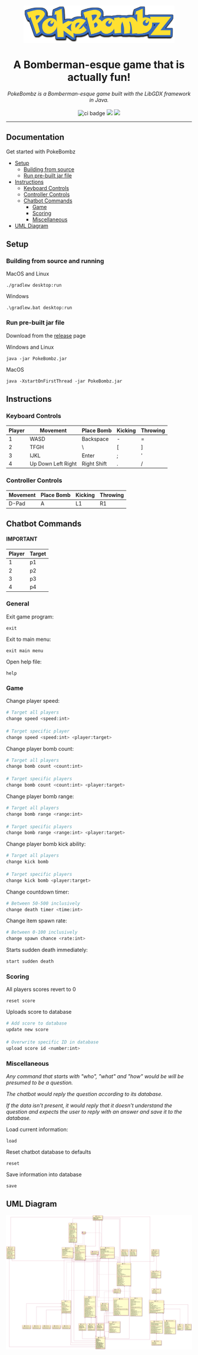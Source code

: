 <p align="center">
    <br />
    <img src="assets/screen/titlelogo.png" alt="pokebombz" width="410" height="101" />
    <h1 align="center">A Bomberman-esque game that is actually fun!</h1>
</p>

<p align="center">
    <i>PokeBombz is a Bomberman-esque game built with the LibGDX framework in Java.</i>
    <br /><br />
    <img src="https://github.com/sgtechICT1009/ict1009-team01-2022/actions/workflows/gradle.yml/badge.svg?branch=dev" alt="ci badge" />
    <img src="https://img.shields.io/badge/license-MIT-green.svg" />
    <img src="https://img.shields.io/badge/Java-17.02+0-blue.svg" />
</p>

<hr>

## Documentation

Get started with PokeBombz

-   [Setup](#setup)
    -   [Building from source](#building-from-source-and-running)
    -   [Run pre-built jar file](#run-pre-built-jar-file)
-   [Instructions](#instructions)
    -   [Keyboard Controls](#keyboard-controls)
    -   [Controller Controls](#controller-controls)
    -   [Chatbot Commands](#chatbot-commands)
        -   [Game](#game)
        -   [Scoring](#scoring)
        -   [Miscellaneous](#miscellaneous)
-   [UML Diagram](#uml-diagram)

## Setup

### Building from source and running

MacOS and Linux

```
./gradlew desktop:run
```

Windows

```
.\gradlew.bat desktop:run
```

### Run pre-built jar file

Download from the [release](https://github.com/sgtechICT1009/ict1009-team01-2022/releases) page

Windows and Linux

```
java -jar PokeBombz.jar
```

MacOS

```
java -XstartOnFirstThread -jar PokeBombz.jar
```

## Instructions

### Keyboard Controls

| Player | Movement           | Place Bomb  | Kicking | Throwing |
| ------ | ------------------ | ----------- | ------- | -------- |
| 1      | WASD               | Backspace   | -       | =        |
| 2      | TFGH               | \           | [       | ]        |
| 3      | IJKL               | Enter       | ;       | '        |
| 4      | Up Down Left Right | Right Shift | .       | /        |

### Controller Controls

| Movement | Place Bomb | Kicking | Throwing |
| -------- | ---------- | ------- | -------- |
| D-Pad    | A          | L1      | R1       |

## Chatbot Commands

#### IMPORTANT

| Player | Target |
| ------ | ------ |
| 1      | p1     |
| 2      | p2     |
| 3      | p3     |
| 4      | p4     |

### General

Exit game program:

```
exit
```

Exit to main menu:

```
exit main menu
```

Open help file:

```
help
```

### Game

Change player speed:

```sh
# Target all players
change speed <speed:int>

# Target specific player
change speed <speed:int> <player:target>
```

Change player bomb count:

```sh
# Target all players
change bomb count <count:int>

# Target specific players
change bomb count <count:int> <player:target>
```

Change player bomb range:

```sh
# Target all players
change bomb range <range:int>

# Target specific players
change bomb range <range:int> <player:target>
```

Change player bomb kick ability:

```sh
# Target all players
change kick bomb

# Target specific players
change kick bomb <player:target>
```

Change countdown timer:

```sh
# Between 50-500 inclusively
change death timer <time:int>
```

Change item spawn rate:

```sh
# Between 0-100 inclusively
change spawn chance <rate:int>
```

Starts sudden death immediately:

```sh
start sudden death
```

### Scoring

All players scores revert to 0

```
reset score
```

Uploads score to database

```sh
# Add score to database
update new score

# Overwrite specific ID in database
upload score id <number:int>
```

### Miscellaneous

_Any command that starts with "who", "what" and "how" would be will be presumed to be a question._

_The chatbot would reply the question according to its database._

_If the data isn't present, it would reply that it doesn't understand the question and expects the user to reply with an answer and save it to the database._

Load current information:

```
load
```

Reset chatbot database to defaults

```
reset
```

Save information into database

```
save
```

## UML Diagram

[![UML Diagram](docs/Project_UML_Diagram.png)](docs/Project_UML_Diagram.png)
